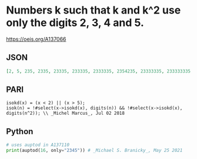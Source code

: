 # Numbers k such that k and k^2 use only the digits 2, 3, 4 and 5\.
https://oeis.org/A137066
## JSON
```JSON
[2, 5, 235, 2335, 23335, 233335, 2333335, 2354235, 23333335, 233333335, 2333333335, 2333524235, 23333333335, 23333524235, 233333333335, 2333333333335, 23333333333335, 233333333333335, 2333333333333335, 23333333333333335, 233333333333333335]
```
## PARI
```PARI
isokd(x) = (x < 2) || (x > 5);
isok(n) = !#select(x->isokd(x), digits(n)) && !#select(x->isokd(x), digits(n^2)); \\ _Michel Marcus_, Jul 02 2018
```
## Python
```Python
# uses auptod in A137110
print(auptod(16, only="2345")) # _Michael S. Branicky_, May 25 2021
```
